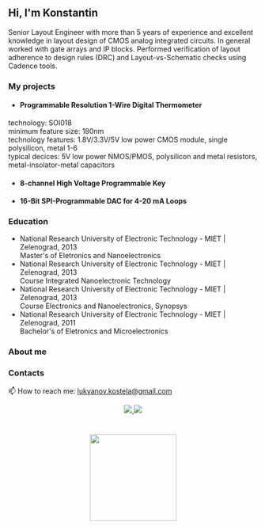 ## Hi, I'm Konstantin
   Senior Layout Engineer with more than 5 years of experience and excellent knowledge in layout design of CMOS analog integrated circuits. In general worked with gate arrays and IP blocks. Performed verification of layout adherence to design rules (DRC) and Layout-vs-Schematic checks using Cadence tools.

### My projects
* #### Programmable Resolution 1-Wire Digital Thermometer
technology: SOI018  
minimum feature size: 180nm  
technology features: 1.8V/3.3V/5V low power CMOS module, single polysilicon, metal 1-6  
typical decices: 5V low power NMOS/PMOS, polysilicon and metal resistors, metal-insolator-metal capacitors  
* #### 8-channel High Voltage Programmable Key
* #### 16-Bit SPI-Programmable DAC for 4-20 mA Loops

### Education
* National Research University of Electronic Technology - MIET | Zelenograd, 2013  
Master's of Eletronics and Nanoelectronics
* National Research University of Electronic Technology - MIET | Zelenograd, 2013  
Course Integrated Nanoelectronic Technology
* National Research University of Electronic Technology - MIET | Zelenograd, 2013  
Course Eleсtronics and Nanoelectronics, Synopsys
* National Research University of Electronic Technology - MIET | Zelenograd, 2011  
Bachelor's of Eletronics and Microelectronics

### About me


### Contacts
📫 How to reach me: <a href='mailto:lukyanov.kostela@gmail.com'>lukyanov.kostela@gmail.com</a>
<p align='center'>
   <a href="https://www.linkedin.com/in/kosnstantin-lukianov/">
       <img src="https://img.shields.io/badge/linkedin-%230077B5.svg?&style=for-the-badge&logo=linkedin&logoColor=white"/>
   </a>
   <a href="https://t.me/lukyanovkostela">
       <img src="https://img.shields.io/badge/Telegram-2CA5E0?style=for-the-badge&logo=telegram&logoColor=white"/>
   </a>


<div align="center" style="margin: 40px 0">
   <a href="https://github.com/kostela/github-profile-views-counter">
       <img width="175px" src="https://komarev.com/ghpvc/?username=kostela3&color=DE002D">
   </a>
</div>



<!--
**kostela/kostela** is a ✨ _special_ ✨ repository because its `README.md` (this file) appears on your GitHub profile.

Here are some ideas to get you started:

- 🔭 I’m currently working on ...
- 🌱 I’m currently learning ...
- 👯 I’m looking to collaborate on ...
- 🤔 I’m looking for help with ...
- 💬 Ask me about ...
- 📫 How to reach me: ...
- 😄 Pronouns: ...
- ⚡ Fun fact: ...
-->
